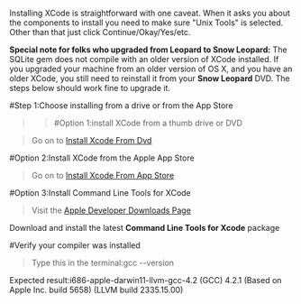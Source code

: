 Installing XCode is straightforward with one caveat. When it asks you about the components to install you need to make sure "Unix Tools" is selected. Other than that just click Continue/Okay/Yes/etc.

**Special note for folks who upgraded from Leopard to Snow Leopard:**
 The SQLite gem does not compile with an older version of XCode installed. If you upgraded your machine from an older version of OS X, and you have an older XCode, you still need to reinstall it from your 
**Snow Leopard**
 DVD. The steps below should work fine to upgrade it.

[]()#Step 1:Choose installing from a drive or from the App Store


>>[]()#Option 1:install XCode from a thumb drive or DVD


>Go on to 
[Install Xcode From Dvd](install_xcode_from_dvd?back=install_xcode%23step1-0-1)


[]()#Option 2:Install XCode from the Apple App Store


>Go on to 
[Install Xcode From App Store](install_xcode_from_app_store?back=install_xcode%23step1-0-2)


[]()#Option 3:Install Command Line Tools for XCode


>Visit the 
[Apple Developer Downloads Page](https://developer.apple.com/downloads)

Download and install the latest 
**Command Line Tools for Xcode**
 package

#Verify your compiler was installed


>Type this in the terminal:gcc --version

Expected result:i686-apple-darwin11-llvm-gcc-4.2 (GCC) 4.2.1 (Based on Apple Inc. build 5658) (LLVM build 2335.15.00)